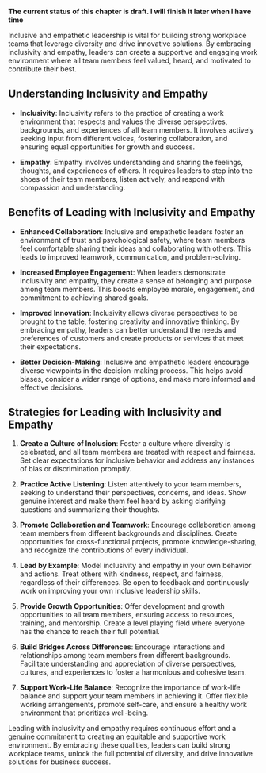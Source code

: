 **The current status of this chapter is draft. I will finish it later when I have time**

Inclusive and empathetic leadership is vital for building strong workplace teams that leverage diversity and drive innovative solutions. By embracing inclusivity and empathy, leaders can create a supportive and engaging work environment where all team members feel valued, heard, and motivated to contribute their best.

Understanding Inclusivity and Empathy
-------------------------------------

* **Inclusivity**: Inclusivity refers to the practice of creating a work environment that respects and values the diverse perspectives, backgrounds, and experiences of all team members. It involves actively seeking input from different voices, fostering collaboration, and ensuring equal opportunities for growth and success.

* **Empathy**: Empathy involves understanding and sharing the feelings, thoughts, and experiences of others. It requires leaders to step into the shoes of their team members, listen actively, and respond with compassion and understanding.

Benefits of Leading with Inclusivity and Empathy
------------------------------------------------

* **Enhanced Collaboration**: Inclusive and empathetic leaders foster an environment of trust and psychological safety, where team members feel comfortable sharing their ideas and collaborating with others. This leads to improved teamwork, communication, and problem-solving.

* **Increased Employee Engagement**: When leaders demonstrate inclusivity and empathy, they create a sense of belonging and purpose among team members. This boosts employee morale, engagement, and commitment to achieving shared goals.

* **Improved Innovation**: Inclusivity allows diverse perspectives to be brought to the table, fostering creativity and innovative thinking. By embracing empathy, leaders can better understand the needs and preferences of customers and create products or services that meet their expectations.

* **Better Decision-Making**: Inclusive and empathetic leaders encourage diverse viewpoints in the decision-making process. This helps avoid biases, consider a wider range of options, and make more informed and effective decisions.

Strategies for Leading with Inclusivity and Empathy
---------------------------------------------------

1. **Create a Culture of Inclusion**: Foster a culture where diversity is celebrated, and all team members are treated with respect and fairness. Set clear expectations for inclusive behavior and address any instances of bias or discrimination promptly.

2. **Practice Active Listening**: Listen attentively to your team members, seeking to understand their perspectives, concerns, and ideas. Show genuine interest and make them feel heard by asking clarifying questions and summarizing their thoughts.

3. **Promote Collaboration and Teamwork**: Encourage collaboration among team members from different backgrounds and disciplines. Create opportunities for cross-functional projects, promote knowledge-sharing, and recognize the contributions of every individual.

4. **Lead by Example**: Model inclusivity and empathy in your own behavior and actions. Treat others with kindness, respect, and fairness, regardless of their differences. Be open to feedback and continuously work on improving your own inclusive leadership skills.

5. **Provide Growth Opportunities**: Offer development and growth opportunities to all team members, ensuring access to resources, training, and mentorship. Create a level playing field where everyone has the chance to reach their full potential.

6. **Build Bridges Across Differences**: Encourage interactions and relationships among team members from different backgrounds. Facilitate understanding and appreciation of diverse perspectives, cultures, and experiences to foster a harmonious and cohesive team.

7. **Support Work-Life Balance**: Recognize the importance of work-life balance and support your team members in achieving it. Offer flexible working arrangements, promote self-care, and ensure a healthy work environment that prioritizes well-being.

Leading with inclusivity and empathy requires continuous effort and a genuine commitment to creating an equitable and supportive work environment. By embracing these qualities, leaders can build strong workplace teams, unlock the full potential of diversity, and drive innovative solutions for business success.
